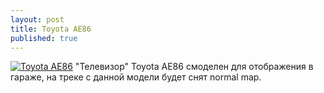 ```yaml
---
layout: post
title: Toyota AE86
published: true
---
```





<a href="{{site.baseurl}}/images/news/2018-10-26/1.jpg" target="_blank">![Toyota AE86]({{site.baseurl}}/images/news/2018-10-26/1.jpg)</a>
"Телевизор" Toyota AE86 смоделен для отображения в гараже, на треке с данной модели будет снят normal map.


